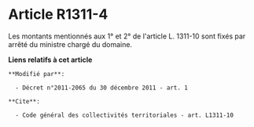# Article R1311-4

Les montants mentionnés aux 1° et 2° de l'article L. 1311-10 sont fixés par arrêté du ministre chargé du domaine.

**Liens relatifs à cet article**

	**Modifié par**:

	  - Décret n°2011-2065 du 30 décembre 2011 - art. 1

	**Cite**:

	  - Code général des collectivités territoriales - art. L1311-10

